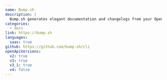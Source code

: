 ```yaml
---
name: Bump.sh
description: |
  Bump.sh generates elegant documentation and changelogs from your OpenAPI specifications. Git diff, for your API. Integrates with CI and Slack.
categories:
  - docs
link: https://bump.sh
languages:
  saas: true
github: https://github.com/bump-sh/cli
openApiVersions:
  v2: true
  v3: true
  v3_1: true
  v4: false
---
```

